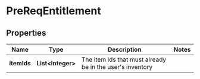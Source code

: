 
# PreReqEntitlement

## Properties
Name | Type | Description | Notes
------------ | ------------- | ------------- | -------------
**itemIds** | **List&lt;Integer&gt;** | The item ids that must already be in the user&#39;s inventory | 



